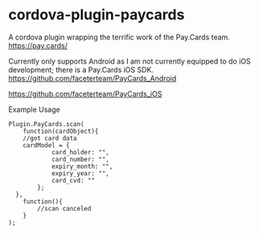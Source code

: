 # cordova-plugin-paycards

A cordova plugin wrapping the terrific work of the Pay.Cards team.
https://pay.cards/

Currently only supports Android as I am not currently equipped to do iOS development; there is a Pay.Cards iOS SDK.
https://github.com/faceterteam/PayCards_Android

https://github.com/faceterteam/PayCards_iOS


Example Usage
```
Plugin.PayCards.scan(
	function(cardObject){
  	//got card data
  	cardModel = {
			card_holder: "",
			card_number: "",
			expiry_month: "",
			expiry_year: "",
			card_cvd: ""
		};
  },
	function(){
		//scan canceled
	}
);
```
